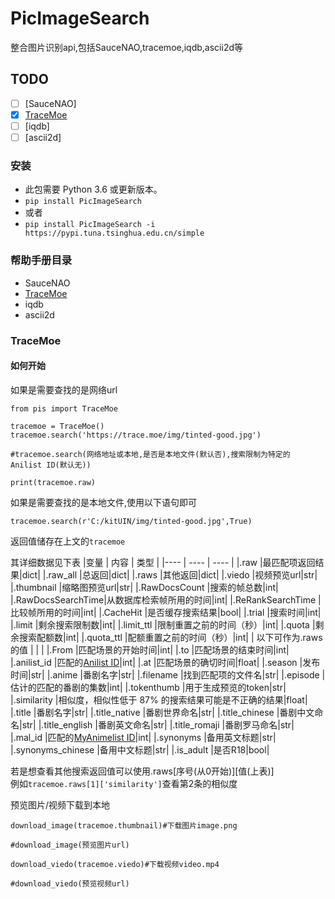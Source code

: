 # PicImageSearch
整合图片识别api,包括SauceNAO,tracemoe,iqdb,ascii2d等
## TODO
- [ ] [SauceNAO]
- [x] [TraceMoe](https://trace.moe/)
- [ ] [iqdb]
- [ ] [ascii2d]
### 安装
- 此包需要 Python 3.6 或更新版本。
- `pip install PicImageSearch`
- 或者
- `pip install PicImageSearch -i https://pypi.tuna.tsinghua.edu.cn/simple`

### 帮助手册目录
  - SauceNAO
  - [TraceMoe](https://github.com/kitUIN/PicImageSearch#tracemoe)
  - iqdb
  - ascii2d
### TraceMoe
#### 如何开始
如果是需要查找的是网络url
```
from pis import TraceMoe

tracemoe = TraceMoe()
tracemoe.search('https://trace.moe/img/tinted-good.jpg')

#tracemoe.search(网络地址或本地,是否是本地文件(默认否),搜索限制为特定的 Anilist ID(默认无))

print(tracemoe.raw)
```
如果是需要查找的是本地文件,使用以下语句即可
```
tracemoe.search(r'C:/kitUIN/img/tinted-good.jpg',True)
```

返回值储存在上文的`tracemoe`  

其详细数据见下表
|变量              |   内容             |  类型  |
|----              | ----                   | ----  |
|.raw              |最匹配项返回结果|dict|
|.raw_all          |总返回|dict|
|.raws             |其他返回|dict|
|.viedo            |视频预览url|str|
|.thumbnail        |缩略图预览url|str|
|.RawDocsCount     |搜索的帧总数|int|
|.RawDocsSearchTime|从数据库检索帧所用的时间|int|
|.ReRankSearchTime |比较帧所用的时间|int|
|.CacheHit         |是否缓存搜索结果|bool|
|.trial            |搜索时间|int|
|.limit            |剩余搜索限制数|int|
|.limit_ttl        |限制重置之前的时间（秒）|int|
|.quota            |剩余搜索配额数|int|
|.quota_ttl        |配额重置之前的时间（秒）|int|
| 以下可作为.raws的值  |                 |     |
|.From             |匹配场景的开始时间|int|
|.to               |匹配场景的结束时间|int|
|.anilist_id       |匹配的[Anilist  ID](https://anilist.co/)|int|
|.at               |匹配场景的确切时间|float|
|.season           |发布时间|str|
|.anime            |番剧名字|str|
|.filename         |找到匹配项的文件名|str|
|.episode          |估计的匹配的番剧的集数|int|
|.tokenthumb       |用于生成预览的token|str|
|.similarity       |相似度，相似性低于 87% 的搜索结果可能是不正确的结果|float|
|.title            |番剧名字|str|
|.title_native     |番剧世界命名|str|
|.title_chinese    |番剧中文命名|str|
|.title_english    |番剧英文命名|str|
|.title_romaji     |番剧罗马命名|str|
|.mal_id           |匹配的[MyAnimelist  ID](https://myanimelist.net/)|int|
|.synonyms         |备用英文标题|str|
|.synonyms_chinese |备用中文标题|str|
|.is_adult         |是否R18|bool|

若是想查看其他搜索返回值可以使用.raws[序号(从0开始)][值(上表)]  
例如`tracemoe.raws[1]['similarity']`查看第2条的相似度

预览图片/视频下载到本地
```
download_image(tracemoe.thumbnail)#下载图片image.png

#download_image(预览图片url)

download_viedo(tracemoe.viedo)#下载视频video.mp4

#download_viedo(预览视频url)

```